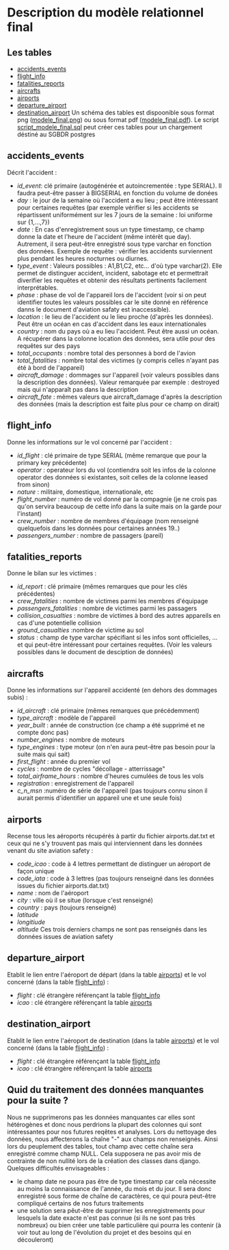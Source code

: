 # Description du modèle relationnel final

## Les tables
* [accidents_events](#accidents_events)
* [flight_info](#flight_info)
* [fatalities_reports](#fatalities_reports)
* [aircrafts](#aircrafts)
* [airports](#airports)
* [departure_airport](#departure_airport)
* [destination_airport](#destination_airpot)
Un schéma des tables est dispoonible sous format png ([modele_final.png](https://github.com/elvinaeury/Projet_SBD/blob/master/modele_relationnel/modele_final.png)) ou sous format pdf ([modele_final.pdf](https://github.com/elvinaeury/Projet_SBD/blob/master/modele_relationnel/modele_final.pdf)). Le script [script_modele_final.sql](https://github.com/elvinaeury/Projet_SBD/blob/master/modele_relationnel/script_modele_final.sql) peut créer ces tables pour un chargement déstiné au SGBDR postgres

## accidents_events
Décrit l'accident :
* *id_event*: clé primaire (autogénérée et autoincrementée : type SERIAL). Il faudra peut-être passer à BIGSERIAL en fonction du volume de donées
* *day* : le jour de la semaine où l'accident a eu lieu ; peut être intéressant pour certaines requêtes (par exemple vérifier si les accidents se répartissent uniformément sur les 7 jours de la semaine : loi uniforme sur {1,...,7})
* *date* : En cas d'enregistrement sous un type timestamp, ce champ donne la date et l'heure de l'accident (même intérêt que day). Autrement, il sera peut-être enregistré sous type varchar en fonction des données. Exemple de requête : vérifier les accidents surviennent plus pendant les heures nocturnes ou diurnes.
* *type_event* : Valeurs possibles : A1,B1,C2, etc... d'où type varchar(2). Elle permet de distinguer accident, incident, sabotage etc et permettrait diverifier les requêtes et obtenir des résultats pertinents facilement interprétables.
* *phase* : phase de vol de l'appareil lors de l'accident (voir si on peut identifier toutes les valeurs possibles car le site donné en référence danns le document d'aviation safaty est inaccessible).
* *location* : le lieu de l'accident ou le lieu proche (d'après les données). Peut être un océan en cas d'accident dans les eaux internationales
* *country* : nom du pays où a eu lieu l'accident. Peut être aussi un océan. A récupérer dans la colonne location des données, sera utile pour des requêtes sur des pays 
* *total_occupants* : nombre total des personnes à bord de l'avion
* *total_fatalities* : nombre total des victimes (y compris celles n'ayant pas été à bord de l'appareil)
* *aircraft_damage* : dommages sur l'appareil (voir valeurs possibles dans la description des données). Valeur remarquée par exemple : destroyed mais qui n'apparaît pas dans la description
* *aircraft_fate* : mêmes valeurs que aircraft_damage d'après la description des données (mais la description est faite plus pour ce champ on dirait)

## flight_info
Donne les informations sur le vol concerné par l'accident :
* *id_flight* : clé primaire de type SERIAL (même remarque que pour la primary key précédente)
* *operator* : operateur lors du vol (contiendra soit les infos de la colonne operator des données si existantes, soit celles de la colonne leased from sinon)
* *nature* : militaire, domestique, internationale, etc
* *flight_number* : numéro de vol donné par la compagnie (je ne crois pas qu'on servira beaucoup de cette info dans la suite mais on la garde pour l'instant)
* *crew_number* : nombre de membres d'équipage (nom renseigné quelquefois dans les données pour certaines années 19..)
* *passengers_number* : nombre de passagers (pareil)

## fatalities_reports
Donne le bilan sur les victimes  :
* *id_report* : clé primaire (mêmes remarques que pour les clés précédentes)
* *crew_fatalities* : nombre de victimes parmi les membres d'équipage 
* *passengers_fatalities* : nombre de victimes parmi les passagers
* *collision_casualties* : nombre de victimes à bord des autres appareils en cas d'une potentielle collision
* *ground_casualties* :nombre de victime au sol
* *status* : champ de type varchar spécifiant si les infos sont officielles, ... et qui peut-être intéressant pour certaines requêtes. (Voir les valeurs possibles dans le document de desciption de données)

## aircrafts
Donne les informations sur l'appareil accidenté (en dehors des dommages subis) : 
* *id_aircraft* : clé primaire (mêmes remarques que précédemment)
* *type_aircraft* : modèle de l'appareil
* *year_built* : année de construction (ce champ a été supprimé et ne compte donc pas)
* *number_engines* : nombre de moteurs
* *type_engines* : type moteur (on n'en aura peut-être pas besoin pour la suite mais qui sait)
*  *first_flight* : année du premier vol
*  *cycles* : nombre de cycles "décollage - atterrissage" 
*  *total_airframe_hours* : nombre d'heures cumulées de tous les vols 
*  *registration* : enregistrement de l'appareil
*  *c_n_msn* :numéro de série de l'appareil (pas toujours connu sinon il aurait permis d'identifier un appareil une et une seule fois)

## airports
Recense tous les aéroports récupérés à partir du fichier airports.dat.txt et ceux qui ne s'y trouvent pas mais qui interviennent dans les données venant du site aviation safety :
* *code_icao* : code à 4 lettres permettant de distinguer un aéroport de façon unique
* *code_iata* : code à 3 lettres (pas toujours renseigné dans les données issues du fichier airports.dat.txt)
* *name* : nom de l'aéroport
* *city* : ville où il se situe (lorsque c'est renseigné)
* *country* : pays (toujours renseigné)
* *latitude*
* *longitiude*
* *altitude*
Ces trois derniers champs ne sont pas renseignés dans les données issues de aviation safety

## departure_airport
Etablit le lien entre l'aéroport de départ (dans la table [airports](#airports)) et le vol concerné (dans la table [flight_info](#flight_info)) :
* *flight* : clé étrangère référençant la table [flight_info](#flight_info)
* *icao* : clé étrangère référençant la table [airports](#airports)

## destination_airport
Etablit le lien entre l'aéroport de destination (dans la table [airports](#airports)) et le vol concerné (dans la table [flight_info](#flight_info)) :
* *flight* : clé étrangère référençant la table [flight_info](#flight_info)
* *icao* : clé étrangère référençant la table [airports](#airports)

## Quid du traitement des données manquantes pour la suite ?
Nous ne supprimerons pas les données manquantes car elles sont hétérogènes et donc nous perdrions la plupart des colonnes qui sont intéressantes pour nos futures reqêtes et analyses. Lors du nettoyage des données, nous affecterons la chaîne "-" aux champs non renseignés. Ainsi lors du peuplement des tables, tout champ avec cette chaîne sera enregistré comme champ NULL. Cela supposera ne pas avoir mis de contrainte de non nullité lors de la création des classes dans django.
Quelques difficultés envisageables : 
 * le champ date ne poura pas être de type timestamp car cela nécessite au moins la connaissance de l'année, du mois et du jour. Il sera donc enregistré sous forme de chaîne de caractères, ce qui poura peut-être compliqué certains de nos futurs traitements
 * une solution sera pêut-être de supprimer les enregistrements pour lesquels la date exacte n'est pas connue (si ils ne sont pas très nombreux) ou bien créer une table particulière qui pourra les contenir (à voir tout au long de l'évolution du projet et des besoins qui en découleront)

